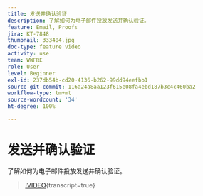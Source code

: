 ```yaml
---
title: 发送并确认验证
description: 了解如何为电子邮件投放发送并确认验证。
feature: Email, Proofs
jira: KT-7848
thumbnail: 333404.jpg
doc-type: feature video
activity: use
team: WWFRE
role: User
level: Beginner
exl-id: 237db54b-cd20-4136-b262-99dd94eefbb1
source-git-commit: 116a24a8aa123f615e08fa4ebd187b3c4c460ba2
workflow-type: tm+mt
source-wordcount: '34'
ht-degree: 100%

---
```


# 发送并确认验证

了解如何为电子邮件投放发送并确认验证。

>[!VIDEO](https://video.tv.adobe.com/v/333404?quality=12&learn=on){transcript=true}
